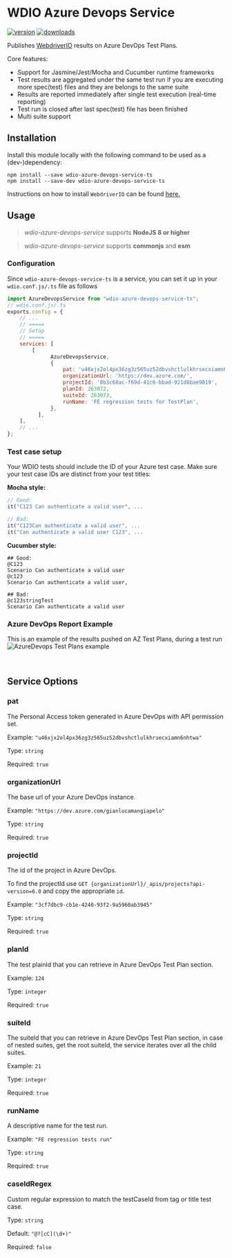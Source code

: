 # WDIO Azure Devops Service

[![version](https://img.shields.io/npm/v/wdio-azure-devops-service-ts.svg)](https://www.npmjs.com/package/wdio-azure-devops-service-ts)
[![downloads](https://img.shields.io/npm/dt/wdio-azure-devops-service-ts.svg)](https://www.npmjs.com/package/wdio-azure-devops-service-ts)

Publishes [WebdriverIO](https://webdriver.io/) results on Azure DevOps Test Plans.

Core features:

* Support for Jasmine/Jest/Mocha and Cucumber runtime frameworks
* Test results are aggregated under the same test run if you are executing more spec(test) files and they are belongs to the same suite
* Results are reported immediately after single test execution (real-time reporting)
* Test run is closed after last spec(test) file has been finished
* Multi suite support


## Installation

Install this module locally with the following command to be used as a (dev-)dependency:

```shell
npm install --save wdio-azure-devops-service-ts
npm install --save-dev wdio-azure-devops-service-ts
```

Instructions on how to install `WebdriverIO` can be found [here.](https://webdriver.io/docs/gettingstarted)

## Usage

> _wdio-azure-devops-service_ supports **NodeJS 8 or higher**

> _wdio-azure-devops-service_ supports **commonjs** and **esm**

### Configuration

Since `wdio-azure-devops-service-ts` is a service, you can set it up in your `wdio.conf.js/.ts` file as follows

```js
import AzureDevopsService from "wdio-azure-devops-service-ts";
// wdio.conf.js/.ts
exports.config = {
    // ...
    // =====
    // Setup
    // =====
    services: [
        [
              AzureDevopsService,
              {
                  pat: 'u46xjx2ol4px36zg3z565uz52dbvshctlulkhrsecxiamn6nhtwa',
                  organizationUrl: 'https://dev.azure.com/',
                  projectId: '8b3c68ac-f69d-41c6-bbad-921d8bae9819',
                  planId: 263072,
                  suiteId: 263073,
                  runName: 'FE regression tests for TestPlan',
              },
          ],
    ],
    // ...
};
```

### Test case setup

Your WDIO tests should include the ID of your Azure test case. Make sure your test case IDs are distinct from your test titles:

**Mocha style:**
```Javascript
// Good:
it("C123 Can authenticate a valid user", ...

// Bad:
it("C123Can authenticate a valid user", ...
it("Can authenticate a valid user C123", ...
```

**Cucumber style:**
```Gherkin
## Good:
@C123
Scenario Can authenticate a valid user
@c123
Scenario Can authenticate a valid user,

## Bad:
@c123stringTest
Scenario Can authenticate a valid user
```

### Azure DevOps Report Example

This is an example of the results pushed on AZ Test Plans, during a test run
![AzureDevops Test Plans example](./img/AZ-DevOps-example.png)

<br>

## Service Options

### pat

The Personal Access token generated in Azure DevOps with API permission set.

Example: `"u46xjx2ol4px36zg3z565uz52dbvshctlulkhrsecxiamn6nhtwa"`

Type: `string`

Required: `true`

### organizationUrl

The base url of your Azure DevOps instance.

Example: `"https://dev.azure.com/gianlucamangiapelo"`

Type: `string`

Required: `true`

### projectId

The id of the project in Azure DevOps.

To find the projectId use `GET {organizationUrl}/_apis/projects?api-version=6.0` and copy the appropriate `id`.

Example: `"3cf7dbc9-cb1e-4240-93f2-9a5960ab3945"`

Type: `string`

Required: `true`

### planId

The test plainId that you can retrieve in Azure DevOps Test Plan section.

Example: `124`

Type: `integer`

Required: `true`

### suiteId

The suiteId that you can retrieve in Azure DevOps Test Plan section, in case of nested suites, get the root suiteId, the service iterates over all the child suites. 

Example: `21`

Type: `integer`

Required: `true`

### runName

A descriptive name for the test run.

Example: `"FE regression tests run"`

Type: `string`

Required: `true`

### caseIdRegex

Custom regular expression to match the testCaseId from tag or title test case.

Type: `string`

Default: `"@?[cC](\d+)"`

Required: `false`
